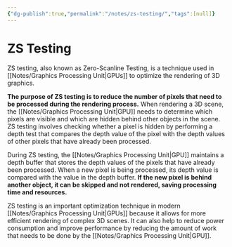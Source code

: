 ```yaml
---
{"dg-publish":true,"permalink":"/notes/zs-testing/","tags":[null]}
---
```




# ZS Testing
ZS testing, also known as Zero-Scanline Testing, is a technique used in [[Notes/Graphics Processing Unit\|GPUs]] to optimize the rendering of 3D graphics.

**The purpose of ZS testing is to reduce the number of pixels that need to be processed during the rendering process.** When rendering a 3D scene, the [[Notes/Graphics Processing Unit\|GPU]] needs to determine which pixels are visible and which are hidden behind other objects in the scene. ZS testing involves checking whether a pixel is hidden by performing a depth test that compares the depth value of the pixel with the depth values of other pixels that have already been processed.

During ZS testing, the [[Notes/Graphics Processing Unit\|GPU]] maintains a depth buffer that stores the depth values of the pixels that have already been processed. When a new pixel is being processed, its depth value is compared with the value in the depth buffer. **If the new pixel is behind another object, it can be skipped and not rendered, saving processing time and resources.**

ZS testing is an important optimization technique in modern [[Notes/Graphics Processing Unit\|GPUs]] because it allows for more efficient rendering of complex 3D scenes. It can also help to reduce power consumption and improve performance by reducing the amount of work that needs to be done by the [[Notes/Graphics Processing Unit\|GPU]].

